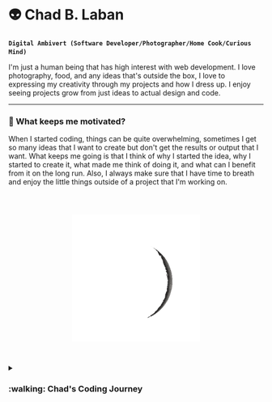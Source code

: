 # :alien: Chad B. Laban

**`Digital Ambivert (Software Developer/Photographer/Home Cook/Curious Mind)`**

I'm just a human being that has high interest with web development. I love photography, food, and any ideas that's outside the box, I love to expressing my creativity through my projects and how I dress up. I enjoy seeing projects grow from just ideas to actual design and code.

---

### :space_invader: What keeps me motivated?

When I started coding, things can be quite overwhelming, sometimes I get so many ideas that I want to create but don't get the results or output that I want. What keeps me going is that I think of why I started the idea, why I started to create it, what made me think of doing it, and what can I benefit from it on the long run. Also, I always make sure that I have time to breath and enjoy the little things outside of a project that I'm working on.
<br />
<br />

#

<p align="center">
  <img src="giphy.gif" style="width: 50%" alt="animated" />
</p>

#

<details>
 <summary><h3>:walking: Chad's Coding Journey</h3></summary>
   I started studying for a medical degree during my time at the university and had a computer subject that really peaked my interest and was challenging for me in a good way. I shifted my study from a medical degree to Information Technology, it was fun and at the same time challenging for me but in every requirement that I have accomplished brought genuine happiness. I landed my first tech job on my hometown as an analyst then transition to a software developer role, from then on I felt compelled to create or know more about web development, I then started to shift into a front-end developer role on another company as a warm up for me to test the waters. After a few months working on a contract project, my interest piqued and wanted to learn more about back-end development. As my interest keeps changing I always make sure that whatever job I apply in has something that can be beneficial for me on the future, and I always make time to learn more about other modern web development technologies being used now a days. Learning does not stop and is free in our industry...
   
   <br />that's why I like coding, not only because there's always something new to learn about it, but because there's always a place for someone on the industry.
 
<!--
**chadlaban/chadlaban** is a ✨ _special_ ✨ repository because its `README.md` (this file) appears on your GitHub profile.

Here are some ideas to get you started:

- 🔭 I’m currently working on ...
- 🌱 I’m currently learning ...
- 👯 I’m looking to collaborate on ...
- 🤔 I’m looking for help with ...
- 💬 Ask me about ...
- 📫 How to reach me: ...
- 😄 Pronouns: ...
- ⚡ Fun fact: ...
-->
